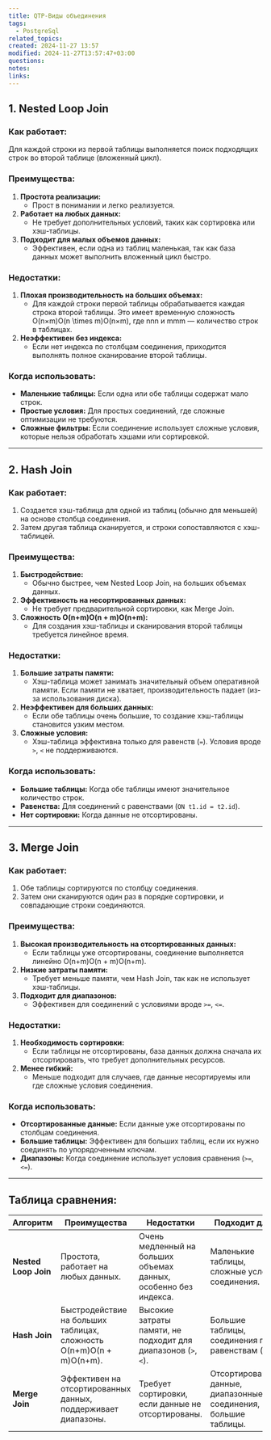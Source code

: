 ```yaml
---
title: QTP-Виды объединения
tags:
  - PostgreSql
related_topics: 
created: 2024-11-27 13:57
modified: 2024-11-27T13:57:47+03:00
questions: 
notes: 
links: 
---
```


## 1. **Nested Loop Join**

### Как работает:

Для каждой строки из первой таблицы выполняется поиск подходящих строк во второй таблице (вложенный цикл).

### Преимущества:

1. **Простота реализации:**
    - Прост в понимании и легко реализуется.
2. **Работает на любых данных:**
    - Не требует дополнительных условий, таких как сортировка или хэш-таблицы.
3. **Подходит для малых объемов данных:**
    - Эффективен, если одна из таблиц маленькая, так как база данных может выполнить вложенный цикл быстро.

### Недостатки:

1. **Плохая производительность на больших объемах:**
    - Для каждой строки первой таблицы обрабатывается каждая строка второй таблицы. Это имеет временную сложность O(n×m)O(n \times m)O(n×m), где nnn и mmm — количество строк в таблицах.
2. **Неэффективен без индекса:**
    - Если нет индекса по столбцам соединения, приходится выполнять полное сканирование второй таблицы.

### Когда использовать:

- **Маленькие таблицы:** Если одна или обе таблицы содержат мало строк.
- **Простые условия:** Для простых соединений, где сложные оптимизации не требуются.
- **Сложные фильтры:** Если соединение использует сложные условия, которые нельзя обработать хэшами или сортировкой.

---

## 2. **Hash Join**

### Как работает:

1. Создается хэш-таблица для одной из таблиц (обычно для меньшей) на основе столбца соединения.
2. Затем другая таблица сканируется, и строки сопоставляются с хэш-таблицей.

### Преимущества:

1. **Быстродействие:**
    - Обычно быстрее, чем Nested Loop Join, на больших объемах данных.
2. **Эффективность на несортированных данных:**
    - Не требует предварительной сортировки, как Merge Join.
3. **Сложность O(n+m)O(n + m)O(n+m):**
    - Для создания хэш-таблицы и сканирования второй таблицы требуется линейное время.

### Недостатки:

1. **Большие затраты памяти:**
    - Хэш-таблица может занимать значительный объем оперативной памяти. Если памяти не хватает, производительность падает (из-за использования диска).
2. **Неэффективен для больших данных:**
    - Если обе таблицы очень большие, то создание хэш-таблицы становится узким местом.
3. **Сложные условия:**
    - Хэш-таблица эффективна только для равенств (`=`). Условия вроде `>`, `<` не поддерживаются.

### Когда использовать:

- **Большие таблицы:** Когда обе таблицы имеют значительное количество строк.
- **Равенства:** Для соединений с равенствами (`ON t1.id = t2.id`).
- **Нет сортировки:** Когда данные не отсортированы.

---

## 3. **Merge Join**

### Как работает:

1. Обе таблицы сортируются по столбцу соединения.
2. Затем они сканируются один раз в порядке сортировки, и совпадающие строки соединяются.

### Преимущества:

1. **Высокая производительность на отсортированных данных:**
    - Если таблицы уже отсортированы, соединение выполняется линейно O(n+m)O(n + m)O(n+m).
2. **Низкие затраты памяти:**
    - Требует меньше памяти, чем Hash Join, так как не использует хэш-таблицы.
3. **Подходит для диапазонов:**
    - Эффективен для соединений с условиями вроде `>=`, `<=`.

### Недостатки:

1. **Необходимость сортировки:**
    - Если таблицы не отсортированы, база данных должна сначала их отсортировать, что требует дополнительных ресурсов.
2. **Менее гибкий:**
    - Меньше подходит для случаев, где данные несортируемы или где сложные условия соединения.

### Когда использовать:

- **Отсортированные данные:** Если данные уже отсортированы по столбцам соединения.
- **Большие таблицы:** Эффективен для больших таблиц, если их нужно соединять по упорядоченным ключам.
- **Диапазоны:** Когда соединение использует условия сравнения (`>=`, `<=`).

---

## Таблица сравнения:

|**Алгоритм**|**Преимущества**|**Недостатки**|**Подходит для...**|
|---|---|---|---|
|**Nested Loop Join**|Простота, работает на любых данных.|Очень медленный на больших объемах данных, особенно без индекса.|Маленькие таблицы, сложные условия соединения.|
|**Hash Join**|Быстродействие на больших таблицах, сложность O(n+m)O(n + m)O(n+m).|Высокие затраты памяти, не подходит для диапазонов (`>`, `<`).|Большие таблицы, соединения по равенствам (`=`).|
|**Merge Join**|Эффективен на отсортированных данных, поддерживает диапазоны.|Требует сортировки, если данные не отсортированы.|Отсортированные данные, диапазонные соединения, большие таблицы.|